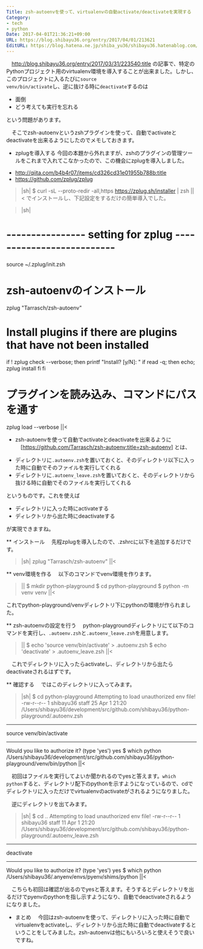 ```yaml
---
Title: zsh-autoenvを使って、virtualenvの自動activate/deactivateを実現する
Category:
- tech
- python
Date: 2017-04-01T21:36:21+09:00
URL: https://blog.shibayu36.org/entry/2017/04/01/213621
EditURL: https://blog.hatena.ne.jp/shiba_yu36/shibayu36.hatenablog.com/atom/entry/10328749687233296980
---
```


　http://blog.shibayu36.org/entry/2017/03/31/223540:title の記事で、特定のPythonプロジェクト用のvirtualenv環境を導入することが出来ました。しかし、このプロジェクトに入るたびに<code>source venv/bin/activate</code>し、逆に抜ける時に<code>deactivate</code>するのは

- 面倒
- どう考えても実行を忘れる

という問題があります。

　そこでzsh-autoenvというzshプラグインを使って、自動でactivateとdeactivateを出来るようにしたのでメモしておきます。

* zplugを導入する
今回の本題から外れますが、zshのプラグインの管理ツールをこれまで入れてこなかったので、この機会にzplugを導入しました。

- http://qiita.com/b4b4r07/items/cd326cd31e01955b788b:title
- https://github.com/zplug/zplug

>|sh|
$ curl -sL --proto-redir -all,https https://zplug.sh/installer | zsh
||<
でインストールし、下記設定をするだけの簡単導入でした。

>|sh|
# ---------------- setting for zplug --------------------------
source ~/.zplug/init.zsh

# zsh-autoenvのインストール
zplug "Tarrasch/zsh-autoenv"

# Install plugins if there are plugins that have not been installed
if ! zplug check --verbose; then
    printf "Install? [y/N]: "
    if read -q; then
        echo; zplug install
    fi
fi

# プラグインを読み込み、コマンドにパスを通す
zplug load --verbose
||<

* zsh-autoenvを使って自動でactivateとdeactivateを出来るように
　[https://github.com/Tarrasch/zsh-autoenv:title=zsh-autoenv] とは、

- ディレクトリに<code>.autoenv.zsh</code>を置いておくと、そのディレクトリ以下に入った時に自動でそのファイルを実行してくれる
- ディレクトリに<code>.autoenv_leave.zsh</code>を置いておくと、そのディレクトリから抜ける時に自動でそのファイルを実行してくれる

というものです。これを使えば

- ディレクトリに入った時にactivateする
- ディレクトリから出た時にdeactivateする

が実現できますね。

** インストール
　先程zplugを導入したので、.zshrcに以下を追加するだけです。

>|sh|
zplug "Tarrasch/zsh-autoenv"
||<

** venv環境を作る
　以下のコマンドでvenv環境を作ります。

>||
$ mkdir python-playground
$ cd python-playground
$ python -m venv venv
||<

これでpython-playground/venvディレクトリ下にpythonの環境が作られました。

** zsh-autoenvの設定を行う
　python-playgroundディレクトリにて以下のコマンドを実行し、<code>.autoenv.zsh</code>と<code>.autoenv_leave.zsh</code>を用意します。

>||
$ echo 'source venv/bin/activate' > .autoenv.zsh
$ echo 'deactivate' > .autoenv_leave.zsh
||<

　これでディレクトリに入ったらactivateし、ディレクトリから出たらdeactivateされるはずです。

** 確認する
　ではこのディレクトリに入ってみます。

>|sh|
$ cd python-playground
Attempting to load unauthorized env file!
-rw-r--r--  1 shibayu36  staff  25 Apr  1 21:20 /Users/shibayu36/development/src/github.com/shibayu36/python-playground/.autoenv.zsh

**********************************************

source venv/bin/activate

**********************************************

Would you like to authorize it? (type 'yes') yes
$ which python
/Users/shibayu36/development/src/github.com/shibayu36/python-playground/venv/bin/python
||<

　初回はファイルを実行してよいか聞かれるのでyesと答えます。<code>which python</code>すると、ディレクトリ配下のpythonを示すようになっているので、cdでディレクトリに入っただけでvirtualenvのactivateがされるようになりました。


　逆にディレクトリを出てみます。
>|sh|
$ cd ..
Attempting to load unauthorized env file!
-rw-r--r--  1 shibayu36  staff  11 Apr  1 21:20 /Users/shibayu36/development/src/github.com/shibayu36/python-playground/.autoenv_leave.zsh

**********************************************

deactivate

**********************************************

Would you like to authorize it? (type 'yes') yes
$ which python
/Users/shibayu36/.anyenv/envs/pyenv/shims/python
||<

　こちらも初回は確認が出るのでyesと答えます。そうするとディレクトリを出るだけでpyenvのpythonを指し示すようになり、自動でdeactivateされるようになりました。

* まとめ
　今回はzsh-autoenvを使って、ディレクトリに入った時に自動でvirtualenvをactivateし、ディレクトリから出た時に自動でdeactivateするということをしてみました。zsh-autoenvは他にもいろいろと使えそうで良いですね。
